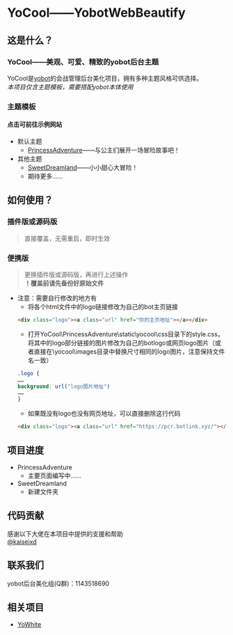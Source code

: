 # YoCool——YobotWebBeautify

## 这是什么？
### YoCool——美观、可爱、精致的yobot后台主题
YoCool是[yobot](https://github.com/pcrbot/yobot)的会战管理后台美化项目，拥有多种主题风格可供选择。</br>
*本项目仅含主题模板，需要搭配yobot本体使用*

### 主题模板
#### 点击可前往示例网站
- 默认主题
	- [PrincessAdventure](https://pcr.botlink.xyz/demo/yocool/princessadventure/)——与公主们展开一场冒险故事吧！
- 其他主题
	- [SweetDreamland](https://pcr.botlink.xyz/demo/yocool/sweetdreamland/)——小小甜心大冒险！
	- 期待更多……

## 如何使用？
### 插件版或源码版</br>
> 直接覆盖，无需重启，即时生效</br>
### 便携版</br>
> 更换插件版或源码版，再进行上述操作</br>
**！覆盖前请先备份好原始文件**</br>
- 注意：需要自行修改的地方有</br>
	- 将各个html文件中的logo链接修改为自己的bot主页链接
	```HTML
	<div class="logo"><a class="url" href="你的主页地址"></a></div>
	```
	- 打开YoCool\PrincessAdventure\static\yocool\css目录下的style.css，将其中的logo部分链接的图片修改为自己的botlogo或网页logo图片（或者直接在\yocool\images目录中替换尺寸相同的logo图片，注意保持文件名一致）
	```CSS
	.logo {
	……
	background: url("logo图片地址")
	……
	}
	```
	- 如果既没有logo也没有网页地址，可以直接删除这行代码
	```HTML
	<div class="logo"><a class="url" href="https://pcr.botlink.xyz/"></a></div>
	```

## 项目进度
- PrincessAdventure
	- 主要页面编写中……
- SweetDreamland
	- 新建文件夹

## 代码贡献
感谢以下大佬在本项目中提供的支援和帮助</br>
[@kaiseixd](https://github.com/kaiseixd)

## 联系我们
yobot后台美化组(Q群)：1143518690

## 相关项目
- [YoWhite](https://github.com/shkongzhu/YoWhite)
